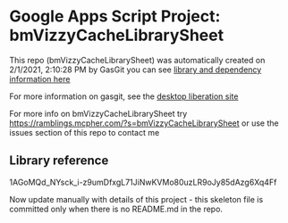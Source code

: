 # Google Apps Script Project: bmVizzyCacheLibrarySheet
This repo (bmVizzyCacheLibrarySheet) was automatically created on 2/1/2021, 2:10:28 PM by GasGit
you can see [library and dependency information here](dependencies.md)

For more information on gasgit, see the [desktop liberation site](https://ramblings.mcpher.com/drive-sdk-and-github/migrategasgit/ "desktop liberation")

For more info on bmVizzyCacheLibrarySheet try https://ramblings.mcpher.com/?s=bmVizzyCacheLibrarySheet or use the issues section of this repo to contact me
## Library reference
1AGoMQd_NYsck_i-z9umDfxgL71JiNwKVMo80uzLR9oJy85dAzg6Xq4Ff

Now update manually with details of this project - this skeleton file is committed only when there is no README.md in the repo.